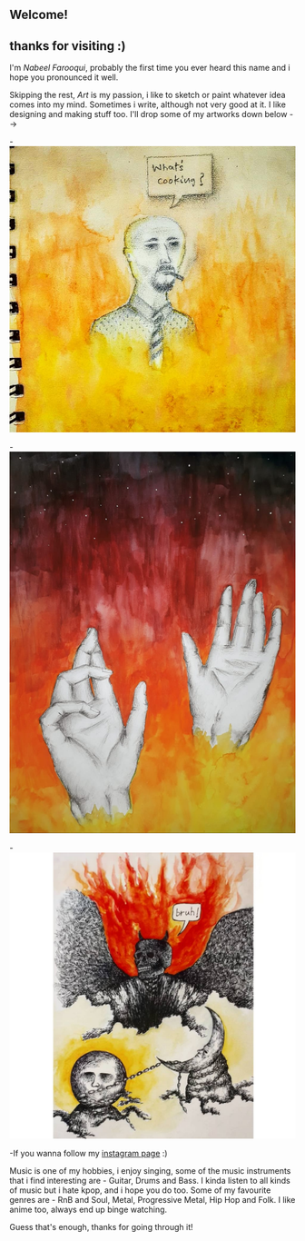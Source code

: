 ## Welcome!
                                                                                 
thanks for visiting :)                                                                                                             
-----------------------------------------------------------------------------------------------------------------------------------------------------------------------------------

I'm *Nabeel Farooqui*, probably the first time you ever heard this name and i hope you pronounced it well. 

Skipping the rest, _Art_ is my passion, i like to sketch or paint whatever idea comes into my mind. Sometimes i write, although not very good at it. I like designing and making stuff too. I'll drop some of my artworks down below -->

-![1](93590070_256002488876607_6349157290146528570_n.jpg)

-![2](djwgudfbw.jpeg)

-![3](32283760-d567-4692-a65b-dcce2c358a02.jpg)

-If you wanna follow my [instagram page](https://www.instagram.com/thy_is_art/) :)  

Music is one of my hobbies, i enjoy singing, some of the music instruments that i find interesting are - Guitar, Drums and Bass. I kinda listen to all kinds of music but i hate kpop, and i hope you do too. Some of my favourite genres are - RnB and Soul, Metal, Progressive Metal, Hip Hop and Folk. I like anime too, always end up binge watching.

Guess that's enough, thanks for going through it!
